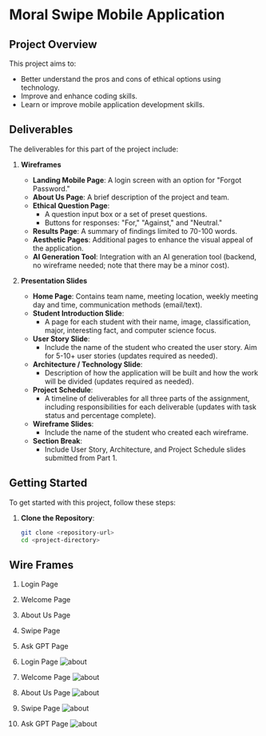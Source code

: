 # Moral Swipe Mobile Application

## Project Overview

This project aims to:

- Better understand the pros and cons of ethical options using technology.
- Improve and enhance coding skills.
- Learn or improve mobile application development skills.

## Deliverables

The deliverables for this part of the project include:

1. **Wireframes**
   - **Landing Mobile Page**: A login screen with an option for "Forgot Password."
   - **About Us Page**: A brief description of the project and team.
   - **Ethical Question Page**: 
     - A question input box or a set of preset questions.
     - Buttons for responses: "For," "Against," and "Neutral."
   - **Results Page**: A summary of findings limited to 70-100 words.
   - **Aesthetic Pages**: Additional pages to enhance the visual appeal of the application.
   - **AI Generation Tool**: Integration with an AI generation tool (backend, no wireframe needed; note that there may be a minor cost).

2. **Presentation Slides**
   - **Home Page**: Contains team name, meeting location, weekly meeting day and time, communication methods (email/text).
   - **Student Introduction Slide**: 
     - A page for each student with their name, image, classification, major, interesting fact, and computer science focus.
   - **User Story Slide**: 
     - Include the name of the student who created the user story. Aim for 5-10+ user stories (updates required as needed).
   - **Architecture / Technology Slide**: 
     - Description of how the application will be built and how the work will be divided (updates required as needed).
   - **Project Schedule**: 
     - A timeline of deliverables for all three parts of the assignment, including responsibilities for each deliverable (updates with task status and percentage complete).
   - **Wireframe Slides**: 
     - Include the name of the student who created each wireframe.
   - **Section Break**: 
     - Include User Story, Architecture, and Project Schedule slides submitted from Part 1.

## Getting Started

To get started with this project, follow these steps:

1. **Clone the Repository**: 
   ```bash
   git clone <repository-url>
   cd <project-directory>

## Wire Frames

1. Login Page
2. Welcome Page
3. About Us Page
4. Swipe Page
5. Ask GPT Page

1. Login Page
![about](/images/login.PNG)
2. Welcome Page
![about](/images/landing.PNG)
3. About Us Page
![about](/images/about.PNG)
4. Swipe Page
![about](/images/swipe.PNG)
5. Ask GPT Page
![about](/images/gpt.PNG)
